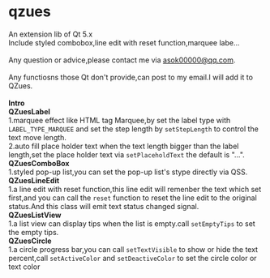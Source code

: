 # qzues
An extension lib of Qt 5.x<br>
Include styled combobox,line edit with reset function,marquee labe...<br><br>
Any question or advice,please contact me via asok00000@qq.com.<br><br>
Any functiosns those Qt don't provide,can post to my email.I will add it to QZues.<br><br>
<b>Intro</b><br>
   <b>QZuesLabel</b><br>
    1.marquee effect like HTML tag Marquee,by set the label type with <code>LABEL_TYPE_MARQUEE</code> and set the step length by <code>setStepLength</code> to control the text move length.<br>
    2.auto fill place holder text when the text length bigger than the label length,set the place holder text via <code>setPlaceholdText</code> the default is "...".<br>
  <b>QZuesComboBox</b><br>
    1.styled pop-up list,you can set the pop-up list's stype directly via QSS.<br>
  <b>QZuesLineEdit</b><br>
    1.a line edit with reset function,this line edit will remenber the text which set first,and you can call the <code>reset</code> function to reset the line edit to the original status.And this class will emit text status changed signal.<br>
  <b>QZuesListView</b><br>
    1.a list view can display tips when the list is empty.call <code>setEmptyTips</code> to set the empty tips.<br>
  <b>QZuesCircle</b><br>
    1.a circle progress bar,you can call <code>setTextVisible</code> to show or hide the text percent,call <code>setActiveColor</code> and <code>setDeactiveColor</code> to set the circle color or text color<br>
